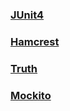 ### <a href="https://junit.org/junit4/">JUnit4</a>

### <a href="http://hamcrest.org">Hamcrest</a>

### <a href="https://truth.dev/">Truth</a>

### <a href="https://site.mockito.org">Mockito</a>

